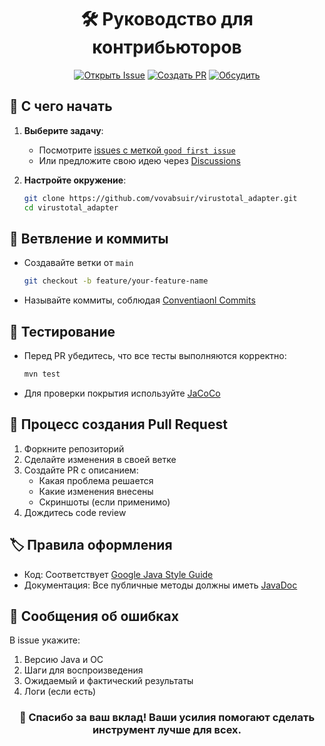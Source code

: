 <div align="center">
  
# 🛠️ Руководство для контрибьюторов

[![Открыть Issue](https://img.shields.io/badge/Сообщить_об_ошибке-Open_Issue-red?style=for-the-badge)](https://github.com/vovabsuir/virustotal_adapter/issues/new/choose)
[![Создать PR](https://img.shields.io/badge/Предложить_изменения-Create_PR-blue?style=for-the-badge)](https://github.com/vovabsuir/virustotal_adapter/compare)
[![Обсудить](https://img.shields.io/badge/Задать_вопрос-Discussions-green?style=for-the-badge)](https://github.com/vovabsuir/virustotal_adapter/discussions)

</div>

## 🧭 С чего начать

1. **Выберите задачу**:
   - Посмотрите [issues с меткой `good first issue`](https://github.com/vovabsuir/virustotal_adapter/issues?q=is%3Aopen+is%3Aissue+label%3A%22good+first+issue%22)
   - Или предложите свою идею через [Discussions](https://github.com/vovabsuir/virustotal_adapter/discussions)

2. **Настройте окружение**:
   ```bash
   git clone https://github.com/vovabsuir/virustotal_adapter.git
   cd virustotal_adapter

## 🌿 Ветвление и коммиты
- Создавайте ветки от `main`
  ```bash
  git checkout -b feature/your-feature-name
- Называйте коммиты, соблюдая [Conventiaonl Commits](https://www.conventionalcommits.org/en/v1.0.0/)

## 🧪 Тестирование
- Перед PR убедитесь, что все тесты выполняются корректно:
  ```bash
  mvn test
- Для проверки покрытия используйте [JaCoCo](https://jacoco.github.io/jacoco/index.html)

## 🚀 Процесс создания Pull Request
1. Форкните репозиторий
2. Сделайте изменения в своей ветке
3. Создайте PR с описанием:
    - Какая проблема решается
    - Какие изменения внесены
    - Скриншоты (если применимо)
4. Дождитесь code review

## 🏷️ Правила оформления
- Код: Соответствует [Google Java Style Guide](https://google.github.io/styleguide/javaguide.html)
- Документация: Все публичные методы должны иметь [JavaDoc](https://soucod.github.io/jdk-docs/openjdk/javase/en-us/8/docs/technotes/tools/windows/javadoc.html)

## 🐞 Сообщения об ошибках
В issue укажите:
1. Версию Java и ОС
2. Шаги для воспроизведения
3. Ожидаемый и фактический результаты
4. Логи (если есть)

<div align="center">
  
### 🙌 Спасибо за ваш вклад! Ваши усилия помогают сделать инструмент лучше для всех.

</div>
